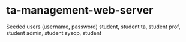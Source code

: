 # ta-management-web-server

Seeded users (username, password)
student, student
ta, student
prof, student
admin, student
sysop, student
